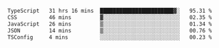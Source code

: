 
<!--START_SECTION:waka-->

```txt
TypeScript   31 hrs 16 mins  ███████████████████████▓░   95.31 %
CSS          46 mins         ▓░░░░░░░░░░░░░░░░░░░░░░░░   02.35 %
JavaScript   26 mins         ▒░░░░░░░░░░░░░░░░░░░░░░░░   01.34 %
JSON         14 mins         ▒░░░░░░░░░░░░░░░░░░░░░░░░   00.76 %
TSConfig     4 mins          ░░░░░░░░░░░░░░░░░░░░░░░░░   00.23 %
```

<!--END_SECTION:waka-->

<!--unk0e-ctrlmd-blitzh-Klöggr-->
